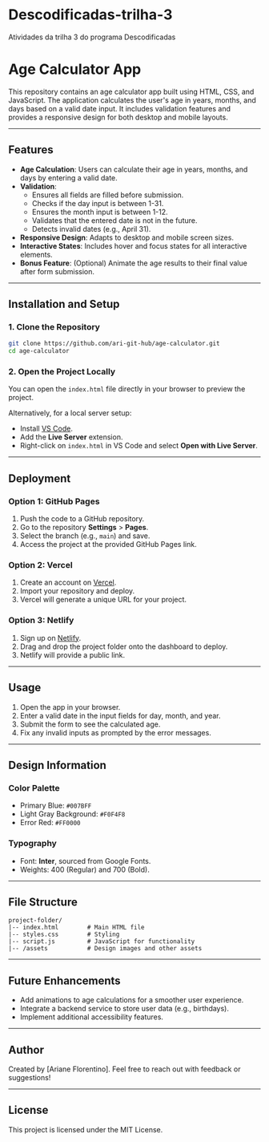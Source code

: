 # Descodificadas-trilha-3
Atividades da trilha 3 do programa Descodificadas

# Age Calculator App

This repository contains an age calculator app built using HTML, CSS, and JavaScript. The application calculates the user's age in years, months, and days based on a valid date input. It includes validation features and provides a responsive design for both desktop and mobile layouts.

---

## Features

- **Age Calculation**: Users can calculate their age in years, months, and days by entering a valid date.
- **Validation**:
  - Ensures all fields are filled before submission.
  - Checks if the day input is between 1-31.
  - Ensures the month input is between 1-12.
  - Validates that the entered date is not in the future.
  - Detects invalid dates (e.g., April 31).
- **Responsive Design**: Adapts to desktop and mobile screen sizes.
- **Interactive States**: Includes hover and focus states for all interactive elements.
- **Bonus Feature**: (Optional) Animate the age results to their final value after form submission.

---

## Installation and Setup

### 1. Clone the Repository
```bash
git clone https://github.com/ari-git-hub/age-calculator.git
cd age-calculator
```

### 2. Open the Project Locally
You can open the `index.html` file directly in your browser to preview the project.

Alternatively, for a local server setup:
- Install [VS Code](https://code.visualstudio.com/).
- Add the **Live Server** extension.
- Right-click on `index.html` in VS Code and select **Open with Live Server**.

---

## Deployment

### Option 1: GitHub Pages
1. Push the code to a GitHub repository.
2. Go to the repository **Settings** > **Pages**.
3. Select the branch (e.g., `main`) and save.
4. Access the project at the provided GitHub Pages link.

### Option 2: Vercel
1. Create an account on [Vercel](https://vercel.com/).
2. Import your repository and deploy.
3. Vercel will generate a unique URL for your project.

### Option 3: Netlify
1. Sign up on [Netlify](https://www.netlify.com/).
2. Drag and drop the project folder onto the dashboard to deploy.
3. Netlify will provide a public link.

---

## Usage

1. Open the app in your browser.
2. Enter a valid date in the input fields for day, month, and year.
3. Submit the form to see the calculated age.
4. Fix any invalid inputs as prompted by the error messages.

---

## Design Information

### Color Palette
- Primary Blue: `#007BFF`
- Light Gray Background: `#F0F4F8`
- Error Red: `#FF0000`

### Typography
- Font: **Inter**, sourced from Google Fonts.
- Weights: 400 (Regular) and 700 (Bold).

---

## File Structure
```
project-folder/
|-- index.html        # Main HTML file
|-- styles.css        # Styling
|-- script.js         # JavaScript for functionality
|-- /assets           # Design images and other assets
```

---

## Future Enhancements

- Add animations to age calculations for a smoother user experience.
- Integrate a backend service to store user data (e.g., birthdays).
- Implement additional accessibility features.

---

## Author
Created by [Ariane Florentino]. Feel free to reach out with feedback or suggestions!

---

## License
This project is licensed under the MIT License.

